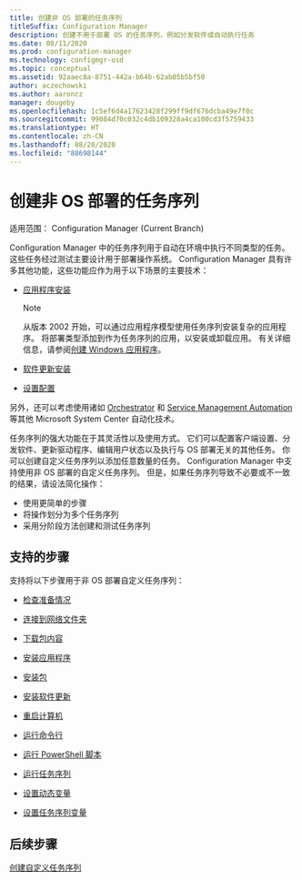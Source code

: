 ```yaml
---
title: 创建非 OS 部署的任务序列
titleSuffix: Configuration Manager
description: 创建不用于部署 OS 的任务序列，例如分发软件或自动执行任务
ms.date: 08/11/2020
ms.prod: configuration-manager
ms.technology: configmgr-osd
ms.topic: conceptual
ms.assetid: 92aaec8a-8751-442a-b64b-62ab05b5bf50
author: aczechowski
ms.author: aaroncz
manager: dougeby
ms.openlocfilehash: 1c5ef6d4a17623428f299ff9df676dcba49e7f0c
ms.sourcegitcommit: 99084d70c032c4db109328a4ca100cd3f5759433
ms.translationtype: HT
ms.contentlocale: zh-CN
ms.lasthandoff: 08/20/2020
ms.locfileid: "88698144"
---
```

# <a name="create-a-task-sequence-for-non-os-deployments"></a>创建非 OS 部署的任务序列

适用范围：  Configuration Manager (Current Branch)

Configuration Manager 中的任务序列用于自动在环境中执行不同类型的任务。 这些任务经过测试主要设计用于部署操作系统。 Configuration Manager 具有许多其他功能，这些功能应作为用于以下场景的主要技术：

- [应用程序安装](../../apps/understand/introduction-to-application-management.md)

    > [!NOTE]
    > 从版本 2002 开始，可以通过应用程序模型使用任务序列安装复杂的应用程序。 将部署类型添加到作为任务序列的应用，以安装或卸载应用。 有关详细信息，请参阅[创建 Windows 应用程序](../../apps/get-started/creating-windows-applications.md#bkmk_tsdt)。<!-- 3555953 -->

- [软件更新安装](../../sum/understand/software-updates-introduction.md)

- [设置配置](../../compliance/understand/ensure-device-compliance.md)

另外，还可以考虑使用诸如 [Orchestrator](/system-center/orchestrator/) 和 [Service Management Automation](/system-center/sma/) 等其他 Microsoft System Center 自动化技术。  

任务序列的强大功能在于其灵活性以及使用方式。 它们可以配置客户端设置、分发软件、更新驱动程序、编辑用户状态以及执行与 OS 部署无关的其他任务。 你可以创建自定义任务序列以添加任意数量的任务。 Configuration Manager 中支持使用非 OS 部署的自定义任务序列。 但是，如果任务序列导致不必要或不一致的结果，请设法简化操作：

- 使用更简单的步骤
- 将操作划分为多个任务序列
- 采用分阶段方法创建和测试任务序列

## <a name="supported-steps"></a>支持的步骤

支持将以下步骤用于非 OS 部署自定义任务序列：  

- [检查准备情况](../understand/task-sequence-steps.md#BKMK_CheckReadiness)  

- [连接到网络文件夹](../understand/task-sequence-steps.md#BKMK_ConnectToNetworkFolder)  

- [下载包内容](../understand/task-sequence-steps.md#BKMK_DownloadPackageContent)  

- [安装应用程序](../understand/task-sequence-steps.md#BKMK_InstallApplication)  

- [安装包](../understand/task-sequence-steps.md#BKMK_InstallPackage)  

- [安装软件更新](../understand/task-sequence-steps.md#BKMK_InstallSoftwareUpdates)  

- [重启计算机](../understand/task-sequence-steps.md#BKMK_RestartComputer)  

- [运行命令行](../understand/task-sequence-steps.md#BKMK_RunCommandLine)  

- [运行 PowerShell 脚本](../understand/task-sequence-steps.md#BKMK_RunPowerShellScript)  

- [运行任务序列](../understand/task-sequence-steps.md#child-task-sequence)  

- [设置动态变量](../understand/task-sequence-steps.md#BKMK_SetDynamicVariables)  

- [设置任务序列变量](../understand/task-sequence-steps.md#BKMK_SetTaskSequenceVariable)  

## <a name="next-steps"></a>后续步骤

[创建自定义任务序列](create-a-custom-task-sequence.md)